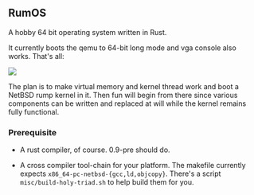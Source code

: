## RumOS

A hobby 64 bit operating system written in Rust.

It currently boots the qemu to 64-bit long mode and vga console also works. That's all:

![][rumos_boot]

The plan is to make virtual memory and kernel thread work and boot a NetBSD rump kernel in it. Then fun will begin from there since various components can be written and replaced at will while the kernel remains fully functional.

### Prerequisite

+ A rust compiler, of course. 0.9-pre should do.

+ A cross compiler tool-chain for your platform. The makefile currently expects ``x86_64-pc-netbsd-{gcc,ld,objcopy}``. There's a script ``misc/build-holy-triad.sh`` to help build them for you.

[rumos_boot]: http://i.imgur.com/AM2MWDP.jpg
